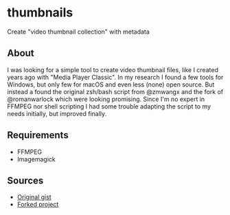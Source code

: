 # thumbnails

Create "video thumbnail collection" with metadata

## About

I was looking for a simple tool to create video thumbnail files, like I created years ago with "Media Player Classic".
In my research I found a few tools for Windows, but only few for macOS and even less (none) open source.
But instead a found the original zsh/bash script from @zmwangx and the fork of @romanwarlock which were looking promising.
Since I'm no expert in FFMPEG nor shell scripting I had some trouble adapting the script to my needs initially, but improved finally.

## Requirements
- FFMPEG
- Imagemagick

## Sources
- [Original gist](https://gist.github.com/zmwangx/11275000)
- [Forked project](https://github.com/romanwarlock/thumbnails)
